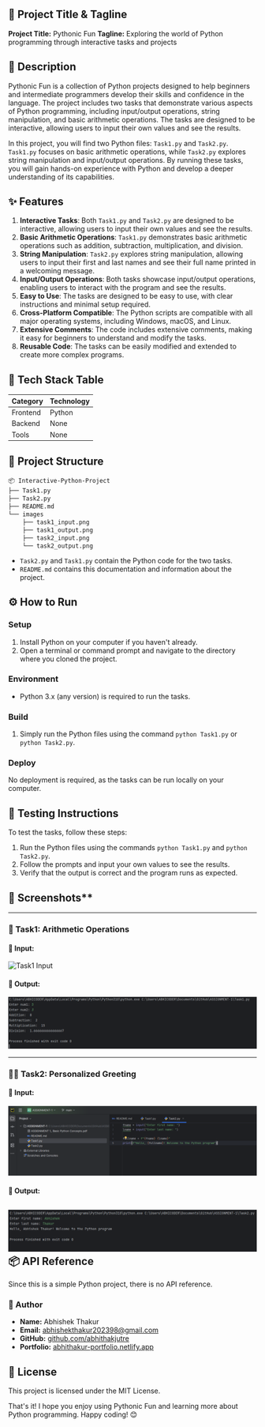 **🚀 Project Title & Tagline**
-------------------------

**Project Title:** Pythonic Fun
**Tagline:** Exploring the world of Python programming through interactive tasks and projects

**📖 Description**
----------------

Pythonic Fun is a collection of Python projects designed to help beginners and intermediate programmers develop their skills and confidence in the language. The project includes two tasks that demonstrate various aspects of Python programming, including input/output operations, string manipulation, and basic arithmetic operations. The tasks are designed to be interactive, allowing users to input their own values and see the results.

In this project, you will find two Python files: `Task1.py` and `Task2.py`. `Task1.py` focuses on basic arithmetic operations, while `Task2.py` explores string manipulation and input/output operations. By running these tasks, you will gain hands-on experience with Python and develop a deeper understanding of its capabilities.

**✨ Features**
--------------

1. **Interactive Tasks**: Both `Task1.py` and `Task2.py` are designed to be interactive, allowing users to input their own values and see the results.
2. **Basic Arithmetic Operations**: `Task1.py` demonstrates basic arithmetic operations such as addition, subtraction, multiplication, and division.
3. **String Manipulation**: `Task2.py` explores string manipulation, allowing users to input their first and last names and see their full name printed in a welcoming message.
4. **Input/Output Operations**: Both tasks showcase input/output operations, enabling users to interact with the program and see the results.
5. **Easy to Use**: The tasks are designed to be easy to use, with clear instructions and minimal setup required.
6. **Cross-Platform Compatible**: The Python scripts are compatible with all major operating systems, including Windows, macOS, and Linux.
7. **Extensive Comments**: The code includes extensive comments, making it easy for beginners to understand and modify the tasks.
8. **Reusable Code**: The tasks can be easily modified and extended to create more complex programs.

**🧰 Tech Stack Table**
------------------------

| **Category** | **Technology** |
| --- | --- |
| Frontend | Python |
| Backend | None |
| Tools | None |

**📁 Project Structure**
-------------------------

```
📦 Interactive-Python-Project
├── Task1.py
├── Task2.py
├── README.md
└── images
    ├── task1_input.png
    ├── task1_output.png
    ├── task2_input.png
    └── task2_output.png
```

* `Task2.py` and `Task1.py` contain the Python code for the two tasks.
* `README.md` contains this documentation and information about the project.

**⚙️ How to Run**
----------------

### Setup

1. Install Python on your computer if you haven't already.
2. Open a terminal or command prompt and navigate to the directory where you cloned the project.

### Environment

* Python 3.x (any version) is required to run the tasks.

### Build

1. Simply run the Python files using the command `python Task1.py` or `python Task2.py`.

### Deploy

No deployment is required, as the tasks can be run locally on your computer.

**🧪 Testing Instructions**
-------------------------

To test the tasks, follow these steps:

1. Run the Python files using the commands `python Task1.py` and `python Task2.py`.
2. Follow the prompts and input your own values to see the results.
3. Verify that the output is correct and the program runs as expected.
## 📸 Screenshots**
----------------


### 🧮 Task1: Arithmetic Operations

#### 🔹 Input:
![Task1 Input](images/task_1_input.png)

#### 🔹 Output:
![Task1 Output](images/task_1_output.png)

---

### 🙋‍♂️ Task2: Personalized Greeting

#### 🔹 Input:
![Task2 Input](images/task_2_input.png)

#### 🔹 Output:
![Task2 Output](images/task_2_output.png)
**📦 API Reference**
-------------------

Since this is a simple Python project, there is no API reference.

### 👤 Author

- **Name:** Abhishek Thakur  
- **Email:** [abhishekthakur202398@gmail.com](mailto:abhishekthakur202398@gmail.com)  
- **GitHub:** [github.com/abhithakjutre](https://github.com/abhithakjutre)  
- **Portfolio:** [abhithakur-portfolio.netlify.app](https://abhithakur-portfolio.netlify.app/)

**📝 License**
------------

This project is licensed under the MIT License.

That's it! I hope you enjoy using Pythonic Fun and learning more about Python programming. Happy coding! 😊
